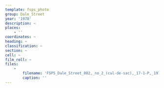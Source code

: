 ```yaml
---
template: fsps_photo
group: Dale_Street
year: '1978'
description: ~
places:
    - ''
coordinates: ~
heading: ~
classification: ~
section: ~
cell: ~
film_roll: ~
files:
    -
        filename: 'FSPS_Dale_Street_002,_no_2_(cul-de-sac),_17-1-P,_1978.png'
        caption: ''
---
```

